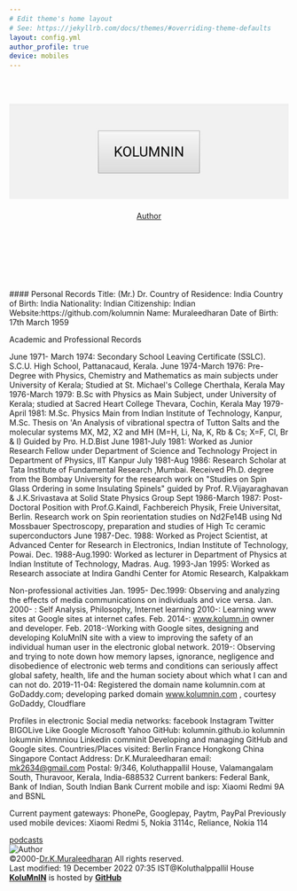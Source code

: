 ```yaml
---
# Edit theme's home layout
# See: https://jekyllrb.com/docs/themes/#overriding-theme-defaults
layout: config.yml
author_profile: true 
device: mobiles
---
```

<!DOCTYPE HTML>
<head>

<meta http-equiv="refresh"
        content="3; url = https://kolumnin.github.io/Author.md">  
<meta content="text/html; charset=utf-8" http-equiv="Content-Type" />
<meta name="viewport" content="width=device-width,initial-scale=1">
<meta name="Author" content="Dr. Muraleedharan Koluthappallil">
<meta name="website" content="https://kolumnin.github.up/Author.md">
<link rel="stylesheet" href="https://www.w3schools.com/w3css/4/w3.css">
<link rel="stylesheet" href="/global.css" type="text/css">
</head>
<body class="w3-container w3-color-black w3-white w3-left">
<div class="w3-col-3 l12 m8 s6 w3-left">
<section class="page-header">
<header Id="Logo" class="logo">
<div class="w3-logo-image">
<H1><a src="https://www.w3schools.com/lib/w3.js"></a><a class="anchor" href="https://kolumnin.github.io/Author.md">
<img src='/LOGO.jpg' class="w3-center w3-btn" width="" height=""></a></H1>
</div>
<div class="w3-logo-text">
<a class="w3-logo w3-red w3-btn w3-left" href="/Author.md">Author</a> 
</div>
</header>
</section><BR><BR><BR><BR>
<section>
####
Personal Records
Title: (Mr.) Dr.
Country of Residence: India
Country of Birth: India
Nationality: Indian
Citizenship: Indian
Website:https://github.com/kolumnin
Name: Muraleedharan
Date of Birth: 17th March 1959

Academic and Professional Records 

June 1971- March 1974: Secondary School Leaving Certificate (SSLC). S.C.U. High School, Pattanacaud, Kerala.
June 1974-March 1976: Pre-Degree with Physics, Chemistry and Mathematics as main subjects under University of Kerala; Studied at St. Michael's College Cherthala, Kerala
May 1976-March 1979: B.Sc with Physics as Main Subject, under University of Kerala; studied at Sacred Heart College Thevara, Cochin, Kerala
May 1979-April 1981: M.Sc. Physics Main from Indian Institute of Technology, Kanpur, M.Sc. Thesis on 'An Analysis of vibrational spectra of Tutton Salts and the molecular systems MX, M2, X2 and MH (M=H, Li, Na, K, Rb & Cs; X=F, Cl, Br & I) Guided by Pro. H.D.Bist
June 1981-July 1981: Worked as Junior Research Fellow under Department of Science and Technology Project in Department of Physics, IIT Kanpur
July 1981-Aug 1986: Research Scholar at Tata Institute of Fundamental Research ,Mumbai. Received Ph.D. degree from the Bombay University for the research work on "Studies on Spin Glass Ordering in some Insulating Spinels" guided by Prof. R.Vijayaraghavan & J.K.Srivastava at Solid State Physics Group
Sept 1986-March 1987: Post-Doctoral Position with Prof.G.Kaindl, Fachbereich Physik, Freie Universitat, Berlin. Research work on Spin reorientation studies on Nd2Fe14B using Nd Mossbauer Spectroscopy, preparation and studies of High Tc ceramic superconductors
June 1987-Dec. 1988: Worked as Project Scientist, at Advanced Center for Research in Electronics, Indian Institute of Technology, Powai.
Dec. 1988-Aug.1990: Worked as lecturer in Department of Physics at Indian Institute of Technology, Madras.
Aug. 1993-Jan 1995: Worked as Research associate at Indira Gandhi Center for Atomic Research, Kalpakkam

Non-professional activities
Jan. 1995- Dec.1999: Observing and analyzing the effects of media communications on individuals and vice versa.
Jan. 2000- : Self Analysis, Philosophy, Internet learning
2010-: Learning www sites at Google sites at internet cafes.
Feb. 2014-: www.kolumn.in owner and developer.
Feb. 2018-:Working with Google sites, designing and developing KoluMnIN site with a view to improving the safety of an individual human user in the electronic global network. 
2019-: Observing  and trying to note down how memory lapses, ignorance, negligence and disobedience of electronic web terms and conditions can seriously affect global safety, health, life and the human society about which what I can and can not do.
2019-11-04: Registered the domain name kolumnin.com at GoDaddy.com; developing parked domain www.kolumnin.com , courtesy GoDaddy, Cloudflare 

Profiles in electronic Social media networks: 
facebook 
Instagram 
Twitter
BIGOLive 
Like 
Google 
Microsoft 
Yahoo 
GitHub: kolumnin.github.io kolumnin lokumnin klmnniou
Linkedin
comminit 
Developing and managing GitHub  and Google sites.
Countries/Places visited:
Berlin
France
Hongkong
China
Singapore
Contact Address:
Dr.K.Muraleedharan
email: mk2634@gmail.com
Postal: 9/346, Koluthappallil House, Valamangalam South, Thuravoor, Kerala, India-688532
Current bankers: Federal Bank, Bank of Indian, South Indian Bank
Current mobile and isp: Xiaomi Redmi 9A and BSNL

Current payment gateways: PhonePe, Googlepay, Paytm, PayPal
Previously used mobile devices: Xiaomi Redmi 5, Nokia 3114c, Reliance, Nokia 114
</section>
<section>
<div class="w3-container w3-pale-blue" Id="Author">
<div style="text-align:left">
<a href="https://podcasts.google.com/feed/aHR0cHM6Ly9hbmNob3IuZm0vcy8zOTM3NTIxMC9wb2RjYXN0L3Jzcw==">podcasts</a>
</div>
<IMG class="w3-image-card-4" SRC="/IMG_1560999410963.jpg" height="100px" width="100px" alt="Author">
</div>
</section>
<div class="w3-rest">
<footer Id="Logo" class="w3-col-3 w3-footer w3-left">
©2000-<a href="http://kolumnin.github.io/Author.md">Dr.K.Muraleedharan</a> All rights reserved.</div>
</footer>
Last modified: 19 December  2022 07:35 IST@Koluthalppallil House
</div>
<div class="w3-col-3 w3-pale-blue w3-center">
<a href="https://GitHub.com/kolumnin"><b>KoluMnIN</b></a> is hosted by <a href="https://GitHub.com"><b>GitHub</b></a>
</div>
</body>
</html>
